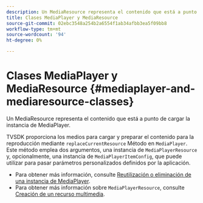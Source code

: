 ```yaml
---
description: Un MediaResource representa el contenido que está a punto de cargar la instancia de MediaPlayer.
title: Clases MediaPlayer y MediaResource
source-git-commit: 02ebc3548a254b2a6554f1ab34afbb3ea5f09bb8
workflow-type: tm+mt
source-wordcount: '94'
ht-degree: 0%

---
```


# Clases MediaPlayer y MediaResource {#mediaplayer-and-mediaresource-classes}

Un MediaResource representa el contenido que está a punto de cargar la instancia de MediaPlayer.

<!--<a id="section_431AB7221E0249BF949EC72EEB9B428A"></a>-->

TVSDK proporciona los medios para cargar y preparar el contenido para la reproducción mediante `replaceCurrentResource` Método en `MediaPlayer`. Este método emplea dos argumentos, una instancia de `MediaPlayerResource` y, opcionalmente, una instancia de `MediaPlayerItemConfig`, que puede utilizar para pasar parámetros personalizados definidos por la aplicación.

* Para obtener más información, consulte [Reutilización o eliminación de una instancia de MediaPlayer](../../../../tvsdk-3x-android-prog/android-3x-content-playback-options-android2/mediaplayerobjects-working-with/android-3x-mediaplayer-reuse-or-remove.md).
* Para obtener más información sobre `MediaPlayerResource`, consulte [Creación de un recurso multimedia](../../../../tvsdk-3x-android-prog/android-3x-content-playback-options-android2/mediaplayer-initialize-for-video/android-3x-media-resource-create.md).
